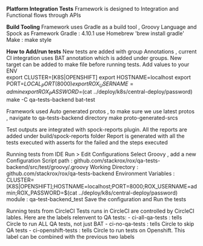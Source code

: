 **Platform Integration Tests**
Framework is designed to Integration and Functional flows through APIs 

**Build Tooling**
Framework uses Gradle as a build tool , Groovy Language and Spock as Framework 
  Gradle : 4.10.1 use Homebrew 'brew install gradle'
  Make : make style 

**How to Add/run tests**
  New tests are added with group Annotations , current CI integration uses BAT annotation which is added under groups. New target can be added to make file before running tests.
   Add values to your ENV  
    export CLUSTER=[K8S|OPENSHIFT]
    export HOSTNAME=localhost
    export PORT=${LOCAL_PORT} (8000)
    export ROX_USERNAME=admin
    export ROX_PASSWORD=$(cat ../deploy/k8s/central-deploy/password)
    make -C qa-tests-backend bat-test
  
  Framework used Auto generated protos , to make sure we use latest protos , navigate to qa-tests-backend directory 
  make proto-generated-srcs
  
  Test outputs are integrated with spock-reports plugin. All the reports are added under build/spock-reports folder
   Report is generated with all the tests executed with asserts for the failed and the steps executed 
  
  Running tests from IDE
    Run > Edit Configurations
    Select Groovy , add a new Configuration 
      Script path : github.com/stackrox/rox/qa-tests-backend/src/test/groovy/<Groovy class name>.groovy
      Working Directory : github.com/stackrox/rox/qa-tests-backend
      Environment Variables : CLUSTER=[K8S|OPENSHIFT];HOSTNAME=localhost;PORT=8000;ROX_USERNAME=admin;ROX_PASSWORD=$(cat ../deploy/k8s/central-deploy/password)
      module : qa-test-backend_test
    Save the configuration and Run the tests

  Running tests from CircleCI
    Tests runs in CircleCI are controlled by CircleCI lables. Here are the labels relenvent to QA tests:
      - ci-all-qa-tests : tells Circle to run ALL QA tests, not just BAT
      - ci-no-qa-tests : tells Circle to skip QA tests
      - ci-openshift-tests : tells Circle to run tests on Openshift. This label can be combined with the previous two labels